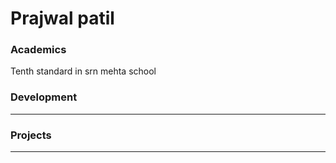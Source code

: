 # Prajwal patil

### Academics

Tenth standard in srn mehta school

### Development

-----


### Projects

-----
